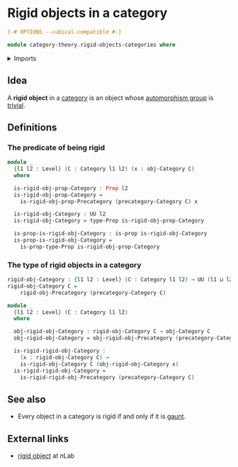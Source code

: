 # Rigid objects in a category

```agda
{-# OPTIONS --cubical-compatible #-}

module category-theory.rigid-objects-categories where
```

<details><summary>Imports</summary>

```agda
open import category-theory.categories
open import category-theory.rigid-objects-precategories

open import foundation.propositions
open import foundation.universe-levels
```

</details>

## Idea

A **rigid object** in a [category](category-theory.categories.md) is an object
whose [automorphism group](group-theory.automorphism-groups.md) is
[trivial](group-theory.trivial-groups.md).

## Definitions

### The predicate of being rigid

```agda
module _
  {l1 l2 : Level} (C : Category l1 l2) (x : obj-Category C)
  where

  is-rigid-obj-prop-Category : Prop l2
  is-rigid-obj-prop-Category =
    is-rigid-obj-prop-Precategory (precategory-Category C) x

  is-rigid-obj-Category : UU l2
  is-rigid-obj-Category = type-Prop is-rigid-obj-prop-Category

  is-prop-is-rigid-obj-Category : is-prop is-rigid-obj-Category
  is-prop-is-rigid-obj-Category =
    is-prop-type-Prop is-rigid-obj-prop-Category
```

### The type of rigid objects in a category

```agda
rigid-obj-Category : {l1 l2 : Level} (C : Category l1 l2) → UU (l1 ⊔ l2)
rigid-obj-Category C =
    rigid-obj-Precategory (precategory-Category C)

module _
  {l1 l2 : Level} (C : Category l1 l2)
  where

  obj-rigid-obj-Category : rigid-obj-Category C → obj-Category C
  obj-rigid-obj-Category = obj-rigid-obj-Precategory (precategory-Category C)

  is-rigid-rigid-obj-Category :
    (x : rigid-obj-Category C) →
    is-rigid-obj-Category C (obj-rigid-obj-Category x)
  is-rigid-rigid-obj-Category =
    is-rigid-rigid-obj-Precategory (precategory-Category C)
```

## See also

- Every object in a category is rigid if and only if it is
  [gaunt](category-theory.gaunt-categories.md).

## External links

- [rigid object](https://ncatlab.org/nlab/show/rigid+object) at $n$Lab
